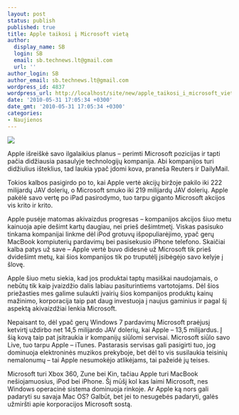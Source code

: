 ```yaml
---
layout: post
status: publish
published: true
title: Apple taikosi į Microsoft vietą
author:
  display_name: SB
  login: SB
  email: sb.technews.lt@gmail.com
  url: ''
author_login: SB
author_email: sb.technews.lt@gmail.com
wordpress_id: 4837
wordpress_url: http://localhost/site/new/apple_taikosi_i_microsoft_vieta/
date: '2010-05-31 17:05:34 +0300'
date_gmt: '2010-05-31 17:05:34 +0300'
categories:
- Naujienos
---
```

<div class="imgright"><img src="http://www.part.lt/img/2a7fe87ff937cb8cb29df3dbe410d0a5595.jpg"  /></div>
<p>Apple išreiškė savo ilgalaikius planus – perimti Microsoft pozicijas ir tapti pačia didžiausia pasaulyje technologijų kompanija. Abi kompanijos turi didžiulius išteklius, tad laukia ypač įdomi kova, praneša Reuters ir DailyMail.</p>
<p>Tokios kalbos pasigirdo po to, kai Apple vertė akcijų biržoje pakilo iki 222 milijardų JAV dolerių, o Microsoft smuko iki 219 milijardų JAV dolerių. Apple pakėlė savo vertę po iPad pasirodymo, tuo tarpu giganto Microsoft akcijos vis krito ir krito.</p>
<p>Apple pusėje matomas akivaizdus progresas – kompanijos akcijos šiuo metu kainuoja apie dešimt kartų daugiau, nei prieš dešimtmetį. Viskas pasisuko tinkama kompanijai linkme dėl iPod grotuvų išpopuliarėjimo, ypač gerų MacBook kompiuterių pardavimų bei pasisekusio iPhone telefono. Skaičiai kalba patys už save – Apple vertė buvo didesnė už Microsoft tik prieš dvidešimt metų, kai šios kompanijos tik po truputėlį įsibėgėjo savo kelyje į šlovę.</p>
<p>Apple šiuo metu siekia, kad jos produktai taptų masiškai naudojamais, o nebūtų tik kaip įvaizdžio dalis labiau pasiturintiems vartotojams. Dėl šios priežasties mes galime sulaukti įvairių šios kompanijos produktų kainų mažinimo, korporacija taip pat daug investuoja į naujus gaminius ir pagal šį aspektą akivaizdžiai lenkia Microsoft. </p>
<p>Nepaisant to, dėl ypač gerų Windows 7 pardavimų Microsoft praėjusį ketvirtį uždirbo net 14,5 milijardo JAV dolerių, kai Apple – 13,5 milijardus. Į šią kovą taip pat įsitraukia ir kompanijų siūlomi servisai. Microsoft siūlo savo Live, tuo tarpu Apple – iTunes. Pastarasis servisas gali pasigirti tuo, jog dominuoja elektroninės muzikos prekyboje, bet dėl to vis susilaukia teisinių nemalonumų – tai Apple nesumokėjo atlikėjams, tai pažeidė jų teises.</p>
<p>Microsoft turi Xbox 360, Zune bei Kin, tačiau Apple turi MacBook nešiojamuosius, iPod bei iPhone. Šį mūšį kol kas laimi Microsoft, nes Windows operacinė sistema dominuoja rinkoje. Ar Apple ką nors gali padaryti su savaja Mac OS? Galbūt, bet jei to nesugebės padaryti, galės užmiršti apie korporacijos Microsoft sostą.<br /></p>
